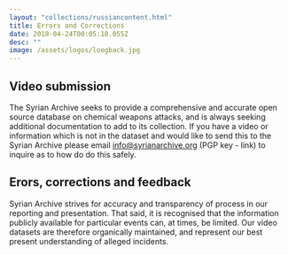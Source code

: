```yaml
---
layout: "collections/russiancontent.html"
title: Errors and Corrections
date: 2018-04-24T00:05:18.055Z
desc: ""
image: /assets/logos/loogback.jpg
---
```


## Video submission
The Syrian Archive seeks to provide a comprehensive and accurate open source database on chemical weapons attacks, and is always seeking additional documentation to add to its collection. If you have a video or information which is not in the dataset and would like to send this to the Syrian Archive please email  info@syrianarchive.org (PGP key - link) to inquire as to how do do this safely.

## Erors, corrections and feedback
Syrian Archive strives for accuracy and transparency of process in our reporting and presentation. That said, it is recognised that the information publicly available for particular events can, at times, be limited. Our video datasets are therefore organically maintained, and represent our best present understanding of alleged incidents.

